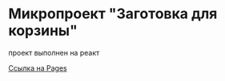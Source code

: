 # Микропроект "Заготовка для корзины"

проект выполнен на реакт

[Ссылка на Pages](https://dmitry-filippov.github.io/shopping-cart/)
